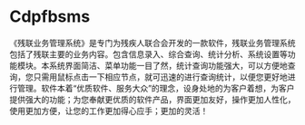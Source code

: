# Cdpfbsms
 《残联业务管理系统》是专门为残疾人联合会开发的一款软件，残联业务管理系统包括了残联主要的业务内容。包含信息录入、综合查询、统计分析、系统设置等功能模块。本系统界面简洁、菜单功能一目了然，统计查询功能强大，可以方便地查询，您只需用鼠标点击一下相应节点，就可迅速的进行查询统计，以便您更好地进行管理。软件本着“优质软件、服务大众”的理念，设身处地的为客户着想，为客户提供强大的功能；为您奉献更优质的软件产品，界面更加友好，操作更加人性化，使用更加方便，让您的工作更加得心应手；更加的灵活！
